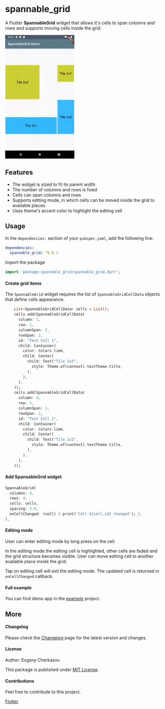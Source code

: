 # spannable_grid

A Flutter **SpannableGrid** widget that allows it's cells to span columns 
and rows and supports moving cells inside the grid.

<img src="/assets/spannablegrid-001.gif"  height = "400" alt="SpannableGrid Demo">

## Features

- The widget is sized to fit its parent width
- The number of columns and rows is fixed
- Cells can span columns and rows
- Supports editing mode, in which cells can be moved inside the grid to available places 
- Uses theme's accent color to highlight the editing cell

## Usage

In the `dependencies:` section of your `pubspec.yaml`, add the following line:

```yaml
dependencies:
  spannable_grid: ^0.0.1
```

Import the package

```dart
import 'package:spannable_grid/spannable_grid.dart';
```

#### Create grid items

The `SpannableGrid` widget requires the list of `SpannableGridCellData` objects that define cells appearance.

```dart
    List<SpannableGridCellData> cells = List();
    cells.add(SpannableGridCellData(
      column: 1,
      row: 1,
      columnSpan: 2,
      rowSpan: 2,
      id: "Test Cell 1",
      child: Container(
        color: Colors.lime,
        child: Center(
          child: Text("Tile 2x2",
            style: Theme.of(context).textTheme.title,
          ),
        ),
      ),
    ));
    cells.add(SpannableGridCellData(
      column: 4,
      row: 1,
      columnSpan: 1,
      rowSpan: 1,
      id: "Test Cell 2",
      child: Container(
        color: Colors.lime,
        child: Center(
          child: Text("Tile 1x1",
            style: Theme.of(context).textTheme.title,
          ),
        ),
      ),
    ));
```  
 
#### Add SpannableGrid widget

```dart
SpannableGrid(
  columns: 4,
  rows: 4,
  cells: cells,
  spacing: 2.0,
  onCellChanged: (cell) { print('Cell ${cell.id} changed'); },
),
```

#### Editing mode

User can enter editing mode by long press on the cell. 

In the editing mode the editing cell is highlighted, other cells are faded and the grid structure becomes visible. User can move editing cell to another available place inside the grid. 

Tap on editing cell will exit the editing mode. The updated cell is returned in `onCellChanged` callback.

#### Full example

You can find demo app in the [example](https://github.com/ech89899/spannablegrid-flutter/tree/master/example) project.

## More

#### Changelog

Please check the [Changelog](CHANGELOG.md) page for the latest version and changes.

#### License

Author: Evgeny Cherkasov.

This package is published under [MIT License](LICENSE.md).

#### Contributions

Feel free to contribute to this project.

[Flutter](https://flutter.dev/docs)